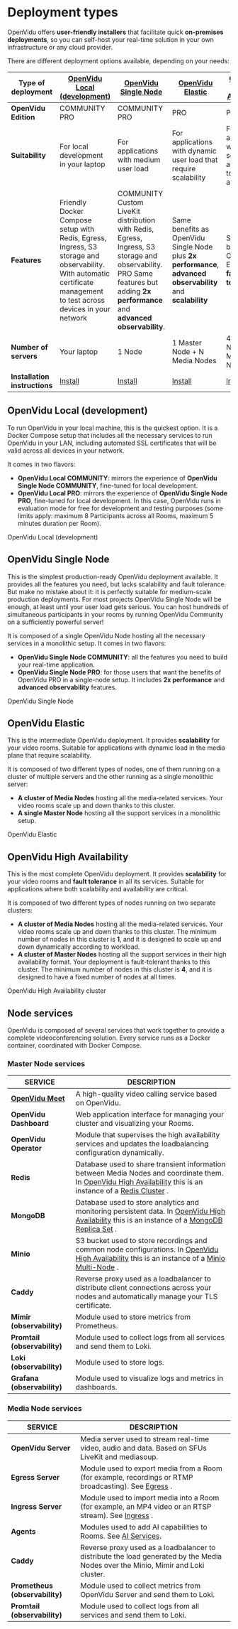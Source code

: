 # Deployment types

OpenVidu offers **user-friendly installers** that facilitate quick **on-premises deployments**, so you can self-host your real-time solution in your own infrastructure or any cloud provider.

There are different deployment options available, depending on your needs:

| Type of deployment            | [**OpenVidu Local (development)**](#openvidu-local-development)                                                                                                       | [**OpenVidu Single Node**](#openvidu-single-node)                                                                                                                                | [**OpenVidu Elastic**](#openvidu-elastic)                                                                     | [**OpenVidu High Availability**](#openvidu-high-availability)            |
| ----------------------------- | --------------------------------------------------------------------------------------------------------------------------------------------------------------------- | -------------------------------------------------------------------------------------------------------------------------------------------------------------------------------- | ------------------------------------------------------------------------------------------------------------- | ------------------------------------------------------------------------ |
| **OpenVidu Edition**          | COMMUNITY PRO                                                                                                                                                         | COMMUNITY PRO                                                                                                                                                                    | PRO                                                                                                           | PRO                                                                      |
| **Suitability**               | For local development in your laptop                                                                                                                                  | For applications with medium user load                                                                                                                                           | For applications with dynamic user load that require scalability                                              | For applications where both scalability and fault tolerance are critical |
| **Features**                  | Friendly Docker Compose setup with Redis, Egress, Ingress, S3 storage and observability. With automatic certificate management to test across devices in your network | COMMUNITY Custom LiveKit distribution with Redis, Egress, Ingress, S3 storage and observability. PRO Same features but adding **2x performance** and **advanced observability**. | Same benefits as OpenVidu Single Node plus **2x performance**, **advanced observability** and **scalability** | Same benefits as OpenVidu Elastic plus **fault tolerance**               |
| **Number of servers**         | Your laptop                                                                                                                                                           | 1 Node                                                                                                                                                                           | 1 Master Node + N Media Nodes                                                                                 | 4 Master Nodes + N Media Nodes                                           |
| **Installation instructions** | [Install](../local/)                                                                                                                                                  | [Install](../single-node/)                                                                                                                                                       | [Install](../elastic/)                                                                                        | [Install](../ha/)                                                        |

## OpenVidu Local (development)

To run OpenVidu in your local machine, this is the quickest option. It is a Docker Compose setup that includes all the necessary services to run OpenVidu in your LAN, including automated SSL certificates that will be valid across all devices in your network.

It comes in two flavors:

- **OpenVidu Local COMMUNITY**: mirrors the experience of **OpenVidu Single Node COMMUNITY**, fine-tuned for local development.
- **OpenVidu Local PRO**: mirrors the experience of **OpenVidu Single Node PRO**, fine-tuned for local development. In this case, OpenVidu runs in evaluation mode for free for development and testing purposes (some limits apply: maximum 8 Participants across all Rooms, maximum 5 minutes duration per Room).

OpenVidu Local (development)

## OpenVidu Single Node

This is the simplest production-ready OpenVidu deployment available. It provides all the features you need, but lacks scalability and fault tolerance. But make no mistake about it: it is perfectly suitable for medium-scale production deployments. For most projects OpenVidu Single Node will be enough, at least until your user load gets serious. You can host hundreds of simultaneous participants in your rooms by running OpenVidu Community on a sufficiently powerful server!

It is composed of a single OpenVidu Node hosting all the necessary services in a monolithic setup. It comes in two flavors:

- **OpenVidu Single Node COMMUNITY**: all the features you need to build your real-time application.
- **OpenVidu Single Node PRO**: for those users that want the benefits of OpenVidu PRO in a single-node setup. It includes **2x performance** and **advanced observability** features.

OpenVidu Single Node

## OpenVidu Elastic

This is the intermediate OpenVidu deployment. It provides **scalability** for your video rooms. Suitable for applications with dynamic load in the media plane that require scalability.

It is composed of two different types of nodes, one of them running on a cluster of multiple servers and the other running as a single monolithic server:

- **A cluster of Media Nodes** hosting all the media-related services. Your video rooms scale up and down thanks to this cluster.
- **A single Master Node** hosting all the support services in a monolithic setup.

OpenVidu Elastic

## OpenVidu High Availability

This is the most complete OpenVidu deployment. It provides **scalability** for your video rooms and **fault tolerance** in all its services. Suitable for applications where both scalability and availability are critical.

It is composed of two different types of nodes running on two separate clusters:

- **A cluster of Media Nodes** hosting all the media-related services. Your video rooms scale up and down thanks to this cluster. The minimum number of nodes in this cluster is **1**, and it is designed to scale up and down dynamically according to workload.
- **A cluster of Master Nodes** hosting all the support services in their high availability format. Your deployment is fault-tolerant thanks to this cluster. The minimum number of nodes in this cluster is **4**, and it is designed to have a fixed number of nodes at all times.

OpenVidu High Availability cluster

## Node services

OpenVidu is composed of several services that work together to provide a complete videoconferencing solution. Every service runs as a Docker container, coordinated with Docker Compose.

### Master Node services

| SERVICE                             | DESCRIPTION                                                                                                                                                                                                                                                                               |
| ----------------------------------- | ----------------------------------------------------------------------------------------------------------------------------------------------------------------------------------------------------------------------------------------------------------------------------------------- |
| **[OpenVidu Meet](../../../meet/)** | A high-quality video calling service based on OpenVidu.                                                                                                                                                                                                                                   |
| **OpenVidu Dashboard**              | Web application interface for managing your cluster and visualizing your Rooms.                                                                                                                                                                                                           |
| **OpenVidu Operator**               | Module that supervises the high availability services and updates the loadbalancing configuration dynamically.                                                                                                                                                                            |
| **Redis**                           | Database used to share transient information between Media Nodes and coordinate them. In [OpenVidu High Availability](#openvidu-high-availability) this is an instance of a [Redis Cluster](https://redis.io/docs/latest/operate/oss_and_stack/management/scaling/) .                     |
| **MongoDB**                         | Database used to store analytics and monitoring persistent data. In [OpenVidu High Availability](#openvidu-high-availability) this is an instance of a [MongoDB Replica Set](https://www.mongodb.com/docs/manual/replication/) .                                                          |
| **Minio**                           | S3 bucket used to store recordings and common node configurations. In [OpenVidu High Availability](#openvidu-high-availability) this is an instance of a [Minio Multi-Node](https://min.io/docs/minio/linux/operations/install-deploy-manage/deploy-minio-multi-node-multi-drive.html#) . |
| **Caddy**                           | Reverse proxy used as a loadbalancer to distribute client connections across your nodes and automatically manage your TLS certificate.                                                                                                                                                    |
| **Mimir (observability)**           | Module used to store metrics from Prometheus.                                                                                                                                                                                                                                             |
| **Promtail (observability)**        | Module used to collect logs from all services and send them to Loki.                                                                                                                                                                                                                      |
| **Loki (observability)**            | Module used to store logs.                                                                                                                                                                                                                                                                |
| **Grafana (observability)**         | Module used to visualize logs and metrics in dashboards.                                                                                                                                                                                                                                  |

### Media Node services

| SERVICE                        | DESCRIPTION                                                                                                                                            |
| ------------------------------ | ------------------------------------------------------------------------------------------------------------------------------------------------------ |
| **OpenVidu Server**            | Media server used to stream real-time video, audio and data. Based on SFUs LiveKit and mediasoup.                                                      |
| **Egress Server**              | Module used to export media from a Room (for example, recordings or RTMP broadcasting). See [Egress](https://docs.livekit.io/home/egress/overview/) .  |
| **Ingress Server**             | Module used to import media into a Room (for example, an MP4 video or an RTSP stream). See [Ingress](https://docs.livekit.io/home/ingress/overview/) . |
| **Agents**                     | Modules used to add AI capabilities to Rooms. See [AI Services](../../ai/overview/).                                                                   |
| **Caddy**                      | Reverse proxy used as a loadbalancer to distribute the load generated by the Media Nodes over the Minio, Mimir and Loki cluster.                       |
| **Prometheus (observability)** | Module used to collect metrics from OpenVidu Server and send them to Loki.                                                                             |
| **Promtail (observability)**   | Module used to collect logs from all services and send them to Loki.                                                                                   |
